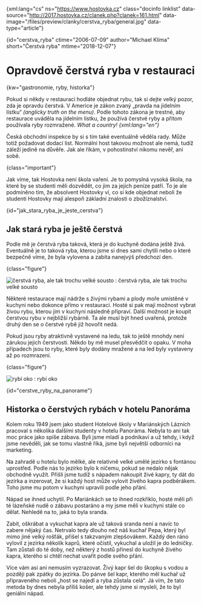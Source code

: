 
{xml:lang="cs" ns="https://www.hostovka.cz" class="docinfo linklist" data-source="http://2017.hostovka.cz/clanek.php?clanek=161.html" data-image="/files/preview/clanky/cerstva_ryba/general.jpg" data-type="article"}

{id="cerstva_ryba" ctime="2006-07-09" author="Michael Klíma" short="Čerstvá ryba" mtime="2018-12-07"}

# Opravdově čerstvá ryba v restauraci

<!-- generated attribute kw by user_udpatekw.sh on 2019-06-30, do not edit -->

{kw="gastronomie, ryby, historka"}

Pokud si někdy v restauraci hodláte objednat rybu, tak si dejte velký pozor, zda je opravdu čerstvá. V Americe je zákon zvaný „pravda na jídelním lístku“ _(anglicky truth on the menu)_. Podle tohoto zákona je trestné, aby restaurace uváděla na jídelním lístku, že používá čerstvé ryby a přitom používala ryby rozmražené. _What a country! {xml:lang="en"}_

Česká obchodní inspekce by si s tím také eventuálně věděla rady. Může totiž požadovat dodací list. Normální host takovou možnost ale nemá, tudíž záleží jedině na důvěře. Jak ale říkám, v pohostinství nikomu nevěř, ani sobě.

{class="important"}

Jak víme, tak Hostovka není škola vaření. Je to pomyslná vysoká škola, na které by se studenti měli dozvědět, co jim za jejich peníze patří. To je ale podmíněno tím, že absolvent Hostovky ví, co si kde objednat neboli že studenti Hostovky mají alespoň základní znalosti o zbožíznalství.

{id="jak\_stara\_ryba\_je\_jeste_cerstva"}

## Jak stará ryba je ještě čerstvá

Podle mě je čerstvá ryba taková, která je do kuchyně dodána ještě živá. Eventuálně je to taková ryba, kterou jsme si dnes sami chytili nebo o které bezpečně víme, že byla vylovena a zabita nanejvýš předchozí den.

{class="figure"}

![čerstvá ryba, ale tak trochu velké sousto][1] 
:   čerstvá ryba, ale tak trochu velké sousto

Některé restaurace mají nádrže s živými rybami a plody moře umístěné v kuchyni nebo dokonce přímo v restauraci. Hosté si pak mají možnost vybrat živou rybu, kterou jim v kuchyni následně připraví. Další možnost je koupit čerstvou rybu v nejbližší rybárně. Ta ale musí být hned uvařená, protože druhý den se o čerstvé rybě již hovořit nedá.

Pokud jsou ryby atraktivně vystavené na ledu, tak to ještě mnohdy není zárukou jejich čerstvosti. Někdo by mě musel přesvědčit o opaku. V moha případech jsou to ryby, které byly dodány mražené a na led byly vystaveny až po rozmrazení.

{class="figure"}

![rybí oko][2] 
:   rybí oko

{id="cerstve\_ryby\_na_panorame"}

## Historka o čerstvých rybách v hotelu Panoráma

Kolem roku 1949 jsem jako student Hotelové školy v Mariánských Lázních pracoval s několika dalšími studenty v hotelu Panoráma. Nebyla to ani tak moc práce jako spíše zábava. Byli jsme mladí a podnikaví a už tehdy, i když jsme nevěděli, jak se tomu vlastně říká, jsme byli největší odborníci na marketing.

Na zahradě u hotelu bylo mělké, ale relativně velké umělé jezírko s fontánou uprostřed. Podle nás to jezírko bylo k ničemu, pokud se nedalo nějak obchodně využít. Přišli jsme tudíž s nápadem nakoupit živé kapry, ty dát do jezírka a inzerovat, že si každý host může vylovit živého kapra podběrákem. Toho jsme mu potom v kuchyni upravili podle jeho přání.

Nápad se ihned uchytil. Po Mariánkách se to ihned rozkřiklo, hosté měli při té lázeňské nudě o zábavu postaráno a my jsme měli v kuchyni stále co dělat. Nehledě na to, jaká to byla sranda.

Zabít, oškrábat a vykuchat kapra ale už taková sranda není a navíc to zabere nějaký čas. Netrvalo tedy dlouho než náš kuchař Pepa, který byl mimo jiné velký rošťák, přišel s takzvaným zlepšovákem. Každý den ráno vylovil z jezírka několik kaprů, které očistil, vykuchal a uložil je do ledničky. Tam zůstali do té doby, než některý z hostů přinesl do kuchyně živého kapra, kterého si chtěl nechat uvařit podle svého přání.

Více vám asi ani nemusím vyzrazovat. Živý kapr šel do škopku s vodou a později pak zpátky do jezírka. Do pánve šel kapr, kterého měl kuchař už připraveného neboli „host se najedl a ryba zůstala celá“. Já vím, že tato metoda by dnes nebyla příliš košer, ale tehdy jsme si mysleli, že to byl geniální nápad.

 [1]: http://2017.hostovka.cz/soubor/9-7-06-3.JPG
 [2]: http://2017.hostovka.cz/soubor/9-7-06-5.JPG

